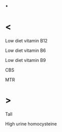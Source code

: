 # .

# <

Low diet vitamin B12

Low diet vitamin B6

Low diet vitamin B9

CBS

MTR

# >

Tall

High urine homocysteine
